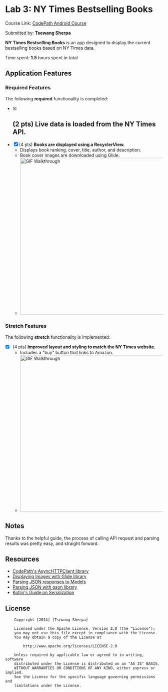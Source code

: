 # Lab 3: NY Times Bestselling Books

Course Link: [CodePath Android Course](https://courses.codepath.org/courses/and102/unit/3#!labs)

Submitted by: **Tsewang Sherpa** <!-- Replace 'Your Name Here' with your actual name -->

**NY Times Bestselling Books** is an app designed to display the current bestselling books based on NY Times data.

Time spent: **1.5** hours spent in total <!-- Replace 'X' with the number of hours you spent on this project -->

## Application Features

### Required Features

The following **required** functionality is completed:

- [X] (2 pts) **Live data is loaded from the NY Times API.**
    - 
- [X] (4 pts) **Books are displayed using a RecyclerView.**
    - Displays book ranking, cover, title, author, and description.
    - Book cover images are downloaded using Glide.
    - <img src='./FirstGIF.gif' title='GIF Walkthrough' height="500" alt='GIF Walkthrough' />

### Stretch Features

The following **stretch** functionality is implemented:

- [X] (4 pts) **Improved layout and styling to match the NY Times website.**
    - Includes a "buy" button that links to Amazon.
    - <img src='./Lab03GIF.gif.gif' title='GIF Walkthrough' height="500" alt='GIF Walkthrough' />

## Notes
 Thanks to the helpful guide, the process of calling API request and parsing results was pretty easy, and straight forward.<!-- Replace this with your specific challenges and experiences -->

## Resources

- [CodePath's AsyncHTTPClient library](https://guides.codepath.org/android/Using-CodePath-Async-Http-Client)
- [Displaying Images with Glide library](https://guides.codepath.org/android/Displaying-Images-with-the-Glide-Library)
- [Parsing JSON responses to Models](https://guides.codepath.org/android/converting-json-to-models)
- [Parsing JSON with gson library](https://guides.codepath.org/android/Leveraging-the-Gson-Library#parsing-the-response)
- [Kotlin's Guide on Serialization](https://kotlinlang.org/docs/serialization.html)

## License

```plaintext
    Copyright [2024] [Tsewang Sherpa]

    Licensed under the Apache License, Version 2.0 (the "License");
    you may not use this file except in compliance with the License.
    You may obtain a copy of the License at

        http://www.apache.org/licenses/LICENSE-2.0

    Unless required by applicable law or agreed to in writing, software
    distributed under the License is distributed on an "AS IS" BASIS,
    WITHOUT WARRANTIES OR CONDITIONS OF ANY KIND, either express or implied.
    See the License for the specific language governing permissions and
    limitations under the License.